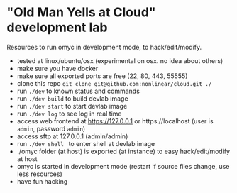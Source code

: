 # "Old Man Yells at Cloud" development lab

Resources to run omyc in development mode, to hack/edit/modify.

* tested at linux/ubuntu/osx (experimental on osx. no idea about others)
* make sure you have docker
* make sure all exported ports are free (22, 80, 443, 55555)
* clone this repo `git clone git@github.com:nonlinear/cloud.git ./`
* run `./dev` to known status and commands
* run `./dev build` to build devlab image
* run `./dev start` to start devlab image
* run `./dev log` to see log in real time
* access web frontend at https://127.0.0.1 or https://localhost (user is `admin`, password `admin`)
* access sftp at 127.0.0.1 (admin/admin)
* run `./dev shell ` to enter shell at devlab image
* ./omyc folder (at host) is exported (at instance) to easy hack/edit/modify at host
* omyc is started in development mode (restart if source files change, use less resources)
* have fun hacking

